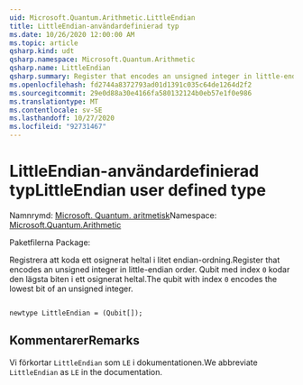```yaml
---
uid: Microsoft.Quantum.Arithmetic.LittleEndian
title: LittleEndian-användardefinierad typ
ms.date: 10/26/2020 12:00:00 AM
ms.topic: article
qsharp.kind: udt
qsharp.namespace: Microsoft.Quantum.Arithmetic
qsharp.name: LittleEndian
qsharp.summary: Register that encodes an unsigned integer in little-endian order. The qubit with index `0` encodes the lowest bit of an unsigned integer.
ms.openlocfilehash: fd2744a8372793ad01d1391c035c64de1264d2f2
ms.sourcegitcommit: 29e0d88a30e4166fa580132124b0eb57e1f0e986
ms.translationtype: MT
ms.contentlocale: sv-SE
ms.lasthandoff: 10/27/2020
ms.locfileid: "92731467"
---
```

# <a name="littleendian-user-defined-type"></a><span data-ttu-id="ff62c-102">LittleEndian-användardefinierad typ</span><span class="sxs-lookup"><span data-stu-id="ff62c-102">LittleEndian user defined type</span></span>

<span data-ttu-id="ff62c-103">Namnrymd: [Microsoft. Quantum. aritmetisk](xref:Microsoft.Quantum.Arithmetic)</span><span class="sxs-lookup"><span data-stu-id="ff62c-103">Namespace: [Microsoft.Quantum.Arithmetic](xref:Microsoft.Quantum.Arithmetic)</span></span>

<span data-ttu-id="ff62c-104">Paketfilerna [](https://nuget.org/packages/)</span><span class="sxs-lookup"><span data-stu-id="ff62c-104">Package: [](https://nuget.org/packages/)</span></span>


<span data-ttu-id="ff62c-105">Registrera att koda ett osignerat heltal i litet endian-ordning.</span><span class="sxs-lookup"><span data-stu-id="ff62c-105">Register that encodes an unsigned integer in little-endian order.</span></span> <span data-ttu-id="ff62c-106">Qubit med index `0` kodar den lägsta biten i ett osignerat heltal.</span><span class="sxs-lookup"><span data-stu-id="ff62c-106">The qubit with index `0` encodes the lowest bit of an unsigned integer.</span></span>

```qsharp

newtype LittleEndian = (Qubit[]);
```



## <a name="remarks"></a><span data-ttu-id="ff62c-107">Kommentarer</span><span class="sxs-lookup"><span data-stu-id="ff62c-107">Remarks</span></span>

<span data-ttu-id="ff62c-108">Vi förkortar `LittleEndian` som `LE` i dokumentationen.</span><span class="sxs-lookup"><span data-stu-id="ff62c-108">We abbreviate `LittleEndian` as `LE` in the documentation.</span></span>
